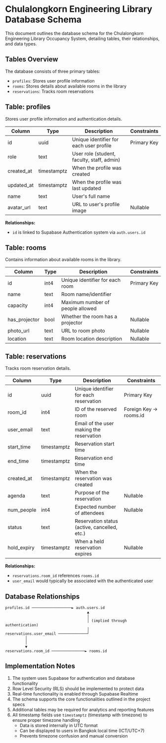 # Chulalongkorn Engineering Library Database Schema

This document outlines the database schema for the Chulalongkorn Engineering Library Occupancy System, detailing tables, their relationships, and data types.

## Tables Overview

The database consists of three primary tables:

- `profiles`: Stores user profile information
- `rooms`: Stores details about available rooms in the library
- `reservations`: Tracks room reservations

## Table: profiles

Stores user profile information and authentication details.

| Column     | Type        | Description                                | Constraints |
| ---------- | ----------- | ------------------------------------------ | ----------- |
| id         | uuid        | Unique identifier for each user profile    | Primary Key |
| role       | text        | User role (student, faculty, staff, admin) |             |
| created_at | timestamptz | When the profile was created               |             |
| updated_at | timestamptz | When the profile was last updated          |             |
| name       | text        | User's full name                           |             |
| avatar_url | text        | URL to user's profile image                | Nullable    |

**Relationships:**

- `id` is linked to Supabase Authentication system via `auth.users.id`

## Table: rooms

Contains information about available rooms in the library.

| Column        | Type | Description                      | Constraints |
| ------------- | ---- | -------------------------------- | ----------- |
| id            | int4 | Unique identifier for each room  | Primary Key |
| name          | text | Room name/identifier             |             |
| capacity      | int4 | Maximum number of people allowed |             |
| has_projector | bool | Whether the room has a projector | Nullable    |
| photo_url     | text | URL to room photo                | Nullable    |
| location      | text | Room location description        | Nullable    |

## Table: reservations

Tracks room reservation details.

| Column      | Type        | Description                                  | Constraints            |
| ----------- | ----------- | -------------------------------------------- | ---------------------- |
| id          | uuid        | Unique identifier for each reservation       | Primary Key            |
| room_id     | int4        | ID of the reserved room                      | Foreign Key → rooms.id |
| user_email  | text        | Email of the user making the reservation     |                        |
| start_time  | timestamptz | Reservation start time                       |                        |
| end_time    | timestamptz | Reservation end time                         |                        |
| created_at  | timestamptz | When the reservation was created             |                        |
| agenda      | text        | Purpose of the reservation                   | Nullable               |
| num_people  | int4        | Expected number of attendees                 | Nullable               |
| status      | text        | Reservation status (active, cancelled, etc.) |                        |
| hold_expiry | timestamptz | When a held reservation expires              | Nullable               |

**Relationships:**

- `reservations.room_id` references `rooms.id`
- `user_email` would typically be associated with the authenticated user

## Database Relationships

```
profiles.id ──────────────────► auth.users.id
                                     ▲
                                     │
                                     │ (implied through authentication)
                                     │
reservations.user_email ─────────────┘
         │
         │
         ▼
reservations.room_id ───────────────► rooms.id
```

## Implementation Notes

1. The system uses Supabase for authentication and database functionality
2. Row Level Security (RLS) should be implemented to protect data
3. Real-time functionality is enabled through Supabase Realtime
4. The schema supports the core functionalities outlined in the project specs
5. Additional tables may be required for analytics and reporting features
6. All timestamp fields use `timestamptz` (timestamp with timezone) to ensure proper timezone handling
   - Data is stored internally in UTC format
   - Can be displayed to users in Bangkok local time (ICT/UTC+7)
   - Prevents timezone confusion and manual conversion
